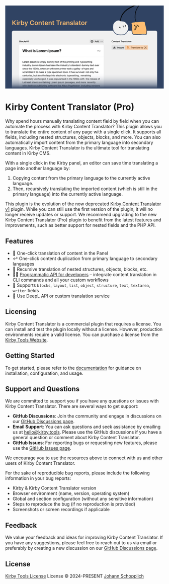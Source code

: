 [![Kirby Content Translator](./.github/social-card.png)](https://kirby.tools/content-translator)

# Kirby Content Translator (Pro)

Why spend hours manually translating content field by field when you can automate the process with Kirby Content Translator? This plugin allows you to translate the entire content of any page with a single click. It supports all fields, including nested structures, objects, blocks, and more. You can also automatically import content from the primary language into secondary languages. Kirby Content Translator is the ultimate tool for translating content in Kirby CMS.

With a single click in the Kirby panel, an editor can save time translating a page into another language by:

1. Copying content from the primary language to the currently active language.
2. Then, recursively translating the imported content (which is still in the primary language) into the currently active language.

This plugin is the evolution of the now deprecated [Kirby Content Translator v1](https://github.com/johannschopplich/kirby-content-translator) plugin. While you can still use the first version of the plugin, it will no longer receive updates or support. We recommend upgrading to the new Kirby Content Translator (Pro) plugin to benefit from the latest features and improvements, such as better support for nested fields and the PHP API.

## Features

- 🥟 One-click translation of content in the Panel
- ↩️ One-click content duplication from primary language to secondary languages
- 🤿 Recursive translation of nested structures, objects, blocks, etc.
- 👩‍🔧 [Programmatic API for developers](https://kirby.tools/docs/content-translator/php-api) – integrate content translation in CLI commands and all your custom workflows
- 🌾 Supports `blocks`, `layout`, `list`, `object`, `structure`, `text`, `textarea`, `writer` fields
- 🧩 Use DeepL API or custom translation service

## Licensing

Kirby Content Translator is a commercial plugin that requires a license. You can install and test the plugin locally without a license. However, production environments require a valid license. You can purchase a license from the [Kirby Tools Website](https://kirby.tools/content-translator).

## Getting Started

To get started, please refer to the [documentation](https://kirby.tools/docs/content-translator) for guidance on installation, configuration, and usage.

## Support and Questions

We are committed to support you if you have any questions or issues with Kirby Content Translator. There are several ways to get support:

- **GitHub Discussions**: Join the community and engage in discussions on our [GitHub Discussions page](https://github.com/kirby-tools/community/discussions).
- **Email Support**: You can ask questions and seek assistance by emailing us at [hello@kirby.tools](mailto:hello@kirby.tools). Please use the GitHub discussions if you have a general question or comment about Kirby Content Translator.
- **GitHub Issues**: For reporting bugs or requesting new features, please use the [GitHub Issues page](https://github.com/kirby-tools/community/issues).

We encourage you to use the resources above to connect with us and other users of Kirby Content Translator.

For the sake of reproducible bug reports, please include the following information in your bug reports:

- Kirby & Kirby Content Translator version
- Browser environment (name, version, operating system)
- Global and section configuration (without any sensitive information)
- Steps to reproduce the bug (if no reproduction is provided)
- Screenshots or screen recordings if applicable

## Feedback

We value your feedback and ideas for improving Kirby Content Translator. If you have any suggestions, please feel free to reach out to us via email or preferably by creating a new discussion on our [GitHub Discussions page](https://github.com/kirby-tools/community/discussions).

## License

[Kirby Tools License](./LICENSE.md) License © 2024-PRESENT [Johann Schopplich](https://github.com/johannschopplich)
